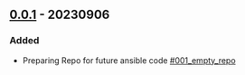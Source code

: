 ## [0.0.1](https://github.com/Vlot-Ltd/homelab) - 20230906


### Added

- Preparing Repo for future ansible code [#001_empty_repo](https://github.com/Vlot-Ltd/homelab/issues/001_empty_repo)
